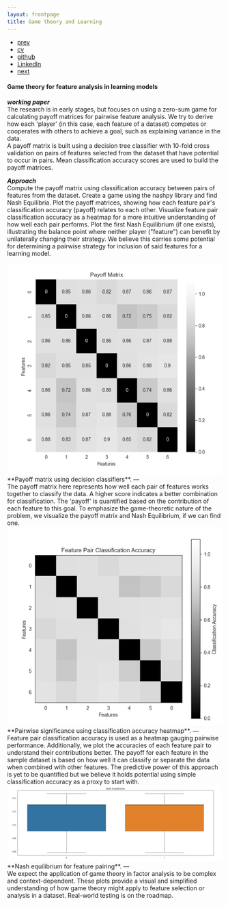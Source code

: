 ```yaml
---
layout: frontpage
title: Game theory and Learning
---
```


<div class="navbar">
  <div class="navbar-inner">
      <ul class="nav">
          <li><a href="bots.html">prev</a></li>          
          <li><a href="{{ BASE_PATH }}/jshah-public.pdf">cv</a></li>
          <li><a href="https://github.com/javedmshah">github</a></li>
          <li><a href="https://linkedin.com/in/javedmaqboolshah">LinkedIn</a></li>
          <li><a href="relheg.html">next</a></li>          
      </ul>
  </div>
</div>

#### Game theory for feature analysis in learning models
***working paper*** <br>
The research is in early stages, but focuses on using a zero-sum game for calculating payoff matrices for pairwise feature analysis. We try to derive how each 'player' (in this case, each feature of a dataset) competes or cooperates with others to achieve a goal, such as explaining variance in the data.<br> A payoff matrix is built using a decision tree classifier with 10-fold cross validation on pairs of features selected from the dataset that have potential to occur in pairs. Mean classification accuracy scores are used to build the payoff matrices. <br>

***Approach*** <br>
Compute the payoff matrix using classification accuracy between pairs of features from the dataset. Create a game using the nashpy library and find Nash Equilibria. Plot the payoff matrices, showing how each feature pair's classification accuracy (payoff) relates to each other. Visualize feature pair classification accuracy as a heatmap for a more intuitive understanding of how well each pair performs.
Plot the first Nash Equilibrium (if one exists), illustrating the balance point where neither player ("feature") can benefit by unilaterally changing their strategy. We believe this carries some potential for determining a pairwise strategy for inclusion of said features for a learning model. <br>

<img src="payoffs.png" alt="glm" width="800"/>
**Payoff matrix using decision classifiers**. &mdash; <br>
The payoff matrix here represents how well each pair of features works together to classify the data. A higher score indicates a better combination for classification. The 'payoff' is quantified based on the contribution of each feature to this goal. To emphasize the game-theoretic nature of the problem, we visualize the payoff matrix and Nash Equilibrium, if we can find one. <br>

<img src="gt_feature_classes.png" alt="glm" width="800"/>
**Pairwise significance using classification accuracy heatmap**. &mdash; <br>
Feature pair classification accuracy is used as a heatmap gauging pairwise performance. Additionally, we plot the accuracies of each feature pair to understand their contributions better. The payoff for each feature in the sample dataset is based on how well it can classify or separate the data when combined with other features. The predictive power of this approach is yet to be quantified but we believe it holds potential using simple classification accuracy as a proxy to start with.<br>

<img src="nasheqbox.png" alt="glm" width="800"/>
**Nash equilibrium for feature pairing**. &mdash; <br>
We expect the application of game theory in factor analysis to be complex and context-dependent. These plots provide a visual and simplified understanding of how game theory might apply to feature selection or analysis in a dataset. Real-world testing is on the roadmap.<br>
